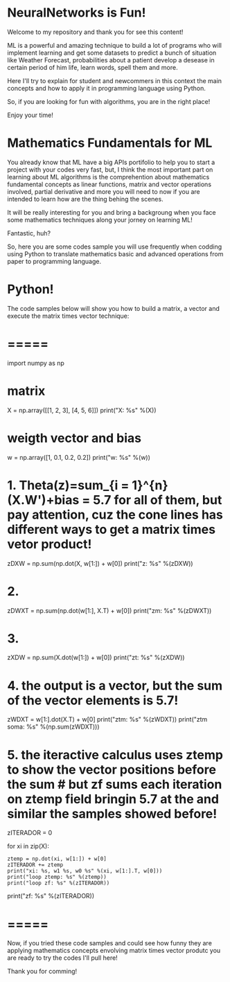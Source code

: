 # NeuralNetworks is Fun!

Welcome to my repository and thank you for see this content!

ML is a powerful and amazing technique to build a lot of programs who will implement learning and get some datasets to predict a bunch of situation
like Weather Forecast, probabilities about a patient develop a desease in certain period of him life, learn words, spell them and more.

Here I'll try to explain for student and newcommers in this context the main concepts and how to apply it in programming language using Python.

So, if you are looking for fun with algorithms, you are in the right place!

Enjoy your time!

# Mathematics Fundamentals for ML

You already know that ML have a big APIs portifolio to help you to start a project with your codes very fast, but, I think the most important part on learning about ML algorithms is the comprehention about mathematics fundamental concepts as linear functions, matrix and vector operations involved, partial derivative and more you will need to now if you are intended to learn how are the thing behing the scenes.

It will be really interesting for you and bring a backgroung when you face some mathematics techniques along your jorney on learning ML!

Fantastic, huh?

So, here you are some codes sample you will use frequently when codding using Python to translate mathematics basic and advanced operations from paper to programming language.

# Python!

The code samples below will show you how to build a matrix, a vector and execute the matrix times vector technique:

# =====
import numpy as np



# matrix
X = np.array([[1, 2, 3], [4, 5, 6]])
print("X: %s" %(X))

# weigth vector and bias
w = np.array([1, 0.1, 0.2, 0.2])
print("w: %s" %(w))

# 1. Theta(z)=sum_{i = 1}^{n}(X.W')+bias = 5.7 for all of them, but pay attention, cuz the cone lines has different ways to get a matrix times vetor product!
zDXW = np.sum(np.dot(X, w[1:]) + w[0]) 
print("z: %s" %(zDXW))

# 2.
zDWXT = np.sum(np.dot(w[1:], X.T) + w[0]) 
print("zm: %s" %(zDWXT))

# 3.
zXDW =  np.sum(X.dot(w[1:]) + w[0]) 
print("zt: %s" %(zXDW))

# 4. the output is a vector, but the sum of the vector elements is 5.7!
zWDXT =  w[1:].dot(X.T) + w[0] 
print("ztm: %s" %(zWDXT))
print("ztm soma: %s" %(np.sum(zWDXT)))

# 5. the iteractive calculus uses ztemp to show the vector positions before the sum # but zf sums each iteration on ztemp field bringin 5.7 at the and similar the samples showed before!
zITERADOR = 0


for xi in zip(X):
    
    ztemp = np.dot(xi, w[1:]) + w[0]
    zITERADOR += ztemp
    print("xi: %s, w1 %s, w0 %s" %(xi, w[1:].T, w[0]))
    print("loop ztemp: %s" %(ztemp))
    print("loop zf: %s" %(zITERADOR))

print("zf: %s" %(zITERADOR))

# =====

Now, if you tried these code samples and could see how funny they are applying mathematics concepts envolving matrix times vector produtc you are ready to try the codes I'll pull here!

Thank you for comming!
